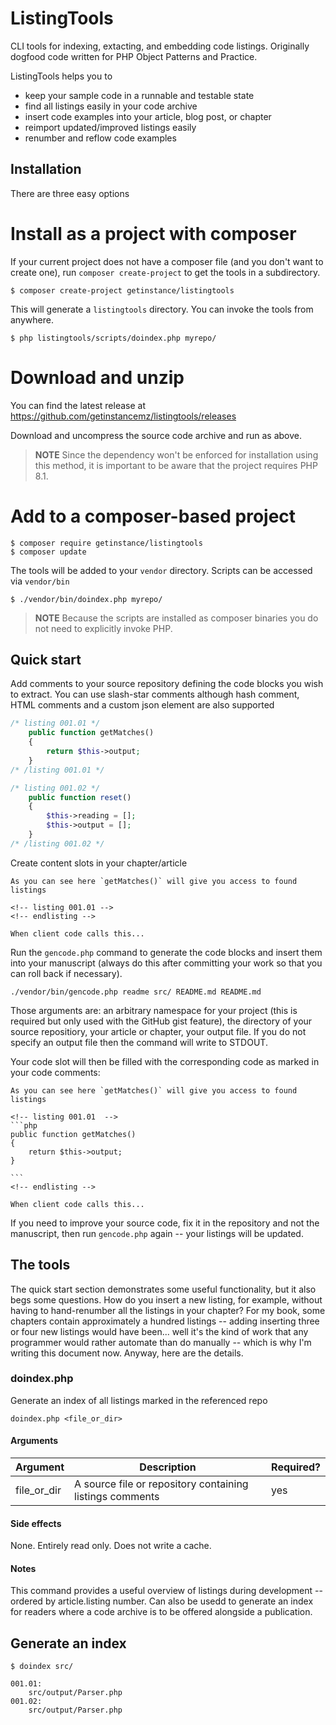 # ListingTools

CLI tools for indexing, extacting, and  embedding code listings. Originally dogfood code written for PHP Object Patterns and Practice.

ListingTools helps you to

* keep your sample code in a runnable and testable state
* find all listings easily in your code archive
* insert code examples into your article, blog post, or chapter
* reimport updated/improved listings easily
* renumber and reflow code examples

## Installation
There are three easy options

# Install as a project with composer

If your current project does not have a composer file (and you don't want to create one), run `composer create-project` to get the tools in a subdirectory.

```
$ composer create-project getinstance/listingtools
```

This will generate a `listingtools` directory. You can invoke the tools from anywhere.

```
$ php listingtools/scripts/doindex.php myrepo/
```

# Download and unzip

You can find the latest release at https://github.com/getinstancemz/listingtools/releases

Download and uncompress the source code archive and run as above.

> **NOTE** Since the dependency won't be enforced for installation using this method, it is important to be aware that the project requires PHP 8.1. 

# Add to a composer-based project

```
$ composer require getinstance/listingtools
$ composer update
```

The tools will be added to your `vendor` directory. Scripts can be accessed via `vendor/bin`

```
$ ./vendor/bin/doindex.php myrepo/
```

> **NOTE** Because the scripts are installed as composer binaries you do not need to explicitly invoke PHP.

## Quick start
Add comments to your source repository defining the code blocks you wish to extract. You can use slash-star comments although hash comment, HTML comments and a custom json element are also supported

```php
/* listing 001.01 */
    public function getMatches()
    {
        return $this->output;
    }
/* /listing 001.01 */

/* listing 001.02 */
    public function reset()
    {
        $this->reading = [];
        $this->output = [];
    }
/* /listing 001.02 */
```
Create content slots in your chapter/article

```
As you can see here `getMatches()` will give you access to found listings

<!-- listing 001.01 -->
<!-- endlisting -->

When client code calls this...
```

Run the `gencode.php` command to generate the code blocks and insert them into your manuscript (always do this after committing your work so that you can roll back if necessary).

```
./vendor/bin/gencode.php readme src/ README.md README.md
```

Those arguments are: an arbitrary namespace for your project (this is required but only used with the GitHub gist feature), the directory of your source repositiory, your article or chapter, your output file. If you do not specify an output file then the command will write to STDOUT.

Your code slot will then be filled with the corresponding code as marked in your code comments:

    As you can see here `getMatches()` will give you access to found listings

    <!-- listing 001.01  -->
    ```php
    public function getMatches()
    {
        return $this->output;
    }

    ```
    <!-- endlisting -->

    When client code calls this...

If you need to improve your source code, fix it in the repository and not the manuscript, then run `gencode.php` again -- your listings will be updated.

## The tools
The quick start section demonstrates some useful functionality, but it also begs some questions. How do you insert a new listing, for example, without having to hand-renumber all the listings in your chapter? For my book, some chapters contain approximately a hundred listings -- adding inserting three or four new listings would have been... well it's the kind of work that any programmer would rather automate than do manually -- which is why I'm writing this document now. Anyway, here are the details.

### doindex.php
Generate an index of all listings marked in the referenced repo

```
doindex.php <file_or_dir>
```
#### Arguments

| **Argument** | **Description** | **Required?** |
|----------|-------------|-----------|
| file\_or\_dir | A source file or repository containing listings comments | yes |

#### Side effects
None. Entirely read only. Does not write a cache.

#### Notes
This command provides a useful overview of listings during development -- ordered by article.listing number. Can also be usedd to generate an index for readers where a code archive is to be offered alongside a publication.

## Generate an index

```
$ doindex src/

001.01: 
    src/output/Parser.php
001.02: 
    src/output/Parser.php
```


